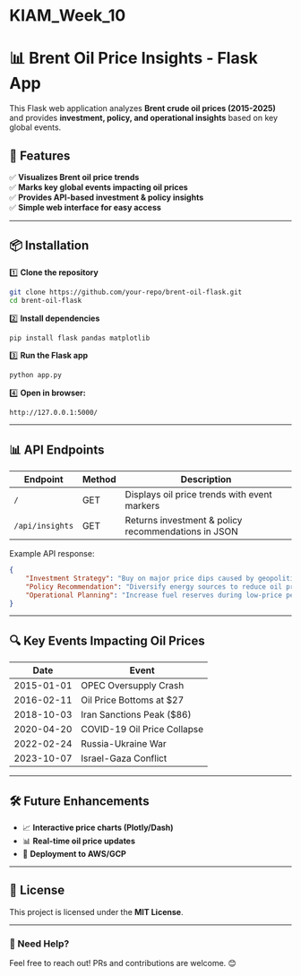 # KIAM_Week_10

# 📊 Brent Oil Price Insights - Flask App

This Flask web application analyzes **Brent crude oil prices (2015-2025)** and provides **investment, policy, and operational insights** based on key global events.

## 🚀 Features
✅ **Visualizes Brent oil price trends**  
✅ **Marks key global events impacting oil prices**  
✅ **Provides API-based investment & policy insights**  
✅ **Simple web interface for easy access**  

---

## 📦 Installation

1️⃣ **Clone the repository**  
```bash
git clone https://github.com/your-repo/brent-oil-flask.git
cd brent-oil-flask
```

2️⃣ **Install dependencies**  
```bash
pip install flask pandas matplotlib
```

3️⃣ **Run the Flask app**  
```bash
python app.py
```

4️⃣ **Open in browser:**  
```
http://127.0.0.1:5000/
```

---

## 📊 API Endpoints

| Endpoint      | Method | Description |
|--------------|--------|-------------|
| `/`          | GET    | Displays oil price trends with event markers |
| `/api/insights` | GET  | Returns investment & policy recommendations in JSON |

Example API response:
```json
{
    "Investment Strategy": "Buy on major price dips caused by geopolitical crises.",
    "Policy Recommendation": "Diversify energy sources to reduce oil price dependency.",
    "Operational Planning": "Increase fuel reserves during low-price periods to mitigate risks."
}
```

---

## 🔍 Key Events Impacting Oil Prices

| Date       | Event |
|------------|-----------------------------|
| 2015-01-01 | OPEC Oversupply Crash |
| 2016-02-11 | Oil Price Bottoms at $27 |
| 2018-10-03 | Iran Sanctions Peak ($86) |
| 2020-04-20 | COVID-19 Oil Price Collapse |
| 2022-02-24 | Russia-Ukraine War |
| 2023-10-07 | Israel-Gaza Conflict |

---

## 🛠 Future Enhancements
- 📈 **Interactive price charts (Plotly/Dash)**
- 📊 **Real-time oil price updates**
- 🚀 **Deployment to AWS/GCP**

---

## 📜 License
This project is licensed under the **MIT License**.

---

### 🚀 Need Help?
Feel free to reach out! PRs and contributions are welcome. 😊
